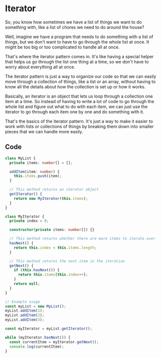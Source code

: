 # Iterator

So, you know how sometimes we have a list of things we want to do something with, like a list of chores we need to do around the house?

Well, imagine we have a program that needs to do something with a list of things, but we don't want to have to go through the whole list at once. It might be too big or too complicated to handle all at once.

That's where the iterator pattern comes in. It's like having a special helper that helps us go through the list one thing at a time, so we don't have to worry about everything all at once.

The iterator pattern is just a way to organize our code so that we can easily move through a collection of things, like a list or an array, without having to know all the details about how the collection is set up or how it works.

Basically, an iterator is an object that lets us loop through a collection one item at a time. So instead of having to write a lot of code to go through the whole list and figure out what to do with each item, we can just use the iterator to go through each item one by one and do something with it.

That's the basics of the iterator pattern. It's just a way to make it easier to work with lists or collections of things by breaking them down into smaller pieces that we can handle more easily.

## Code

```ts
class MyList {
  private items: number[] = [];

  addItem(item: number) {
    this.items.push(item);
  }

  // This method returns an iterator object
  getIterator() {
    return new MyIterator(this.items);
  }
}

class MyIterator {
  private index = 0;

  constructor(private items: number[]) {}

  // This method returns whether there are more items to iterate over
  hasNext() {
    return this.index < this.items.length;
  }

  // This method returns the next item in the iteration
  getNext() {
    if (this.hasNext()) {
      return this.items[this.index++];
    }
    return null;
  }
}

// Example usage
const myList = new MyList();
myList.addItem(1);
myList.addItem(2);
myList.addItem(3);

const myIterator = myList.getIterator();

while (myIterator.hasNext()) {
  const currentItem = myIterator.getNext();
  console.log(currentItem);
}
```